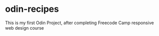 # odin-recipes
 This is my first Odin Project, after completing Freecode Camp responsive web design course
